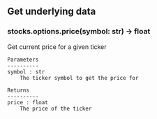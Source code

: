 ## Get underlying data 
### stocks.options.price(symbol: str) -> float

Get current price for a given ticker

    Parameters
    ----------
    symbol : str
        The ticker symbol to get the price for

    Returns
    ----------
    price : float
        The price of the ticker
